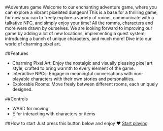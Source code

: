 #Adventure game
Welcome to our enchanting adventure game, where you can explore a vibrant pixelated dungeon! This is a base for a thrilling game, for now you can to freely explore a variety of rooms, communicate with a talkative NPC, and simply enjoy your time! All the romms, characters and more were drawn by ourselves. We are looking forward to improving our game by adding a lot of new locations, implementing a quest system, introducing a bunch of unique characters, and much more! Dive into our world of charming pixel art.

##Features
- Charming Pixel Art: Enjoy the nostalgic and visually pleasing pixel art style, crafted to bring warmth to every element of the game.
- Interactive NPCs: Engage in meaningful conversations with non-playable characters with their own stories and personalities.
- Explorable Rooms: Move freely between different rooms, each uniquely designed.

##Controls
- WASD for moving
- E for interacting with characters or items

##How to start
Just press this button below and enjoy :heart:
[Start playing](https://nikama-s.github.io/2024-coursework/)

